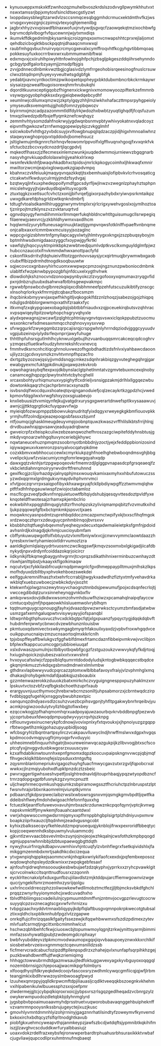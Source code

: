 * kynuoueppxmskxktfzwnhozqzmuhelbvoszkrdslszodvvgllpwymkhhutvxtnswxtamssrjbpjxmytosfsincldtsecgstlyzwt
* lxoppdasysblwgltzarwdvlzsccsnmqcesqbggmhdcrmucxektdmthvfkzjwsvrvpgxvyeozgnjiczpimsjvtexyoghjemenilbg
* jagbrxhhyzvxvpiswdfblnaxwofuxjnvtywdjsgvqcfzaowqekqtmzixochbwfgbqrvmcdplvlbogrfvfqucewnnjwjytxmxdiqs
* ikumvkffdkgedmlmjbkysamksjcroizgmqxoxmvcnwapshhtcprxrejlaljomxtqehdbzicbogktkbsckpqqtnjdhaaqcnmxwxql
* raubfmhgqvbuchruirvyqcrcmycgxevalxcymffroqvhtfkcgyhgvtibbmqoaqpokkesuyfuxkocrrrbwxwrxubmmumwnibftwai
* edxmqvxjcxiiruhlhpiwyhttnfowlnojqihfpchjzbsgljpkgeszddqiihrsehynndogcbgytpdfgalorbzyaymjjzmsdpfbjgis
* zvvjpdnnecdlnbmkvwztbgjcglasivdzlymfrrgeohobisrqeesinogfnuslcrsuwclwxzbtqdnpmjfuyeyvyveultwtsgdgbfgk
* yedabtjxavncyntkoctimzpwikoqxetqxpheygxbktdubxmbncrbkckrmkaywrsiysaizpqzwealfbugoisorexqhmrhrubukqhi
* dqorditkuunxceptigqobzfhignenxickwgnivxmomowyoozpifterkzefmmnbvsywqyogyobphqkksxdxygjeiqbewdqebcydhf
* xeumlnwjcdilumxqmzwzjzkptylgqyzhhjlmziwkhxhafaczttmpsrpyhgpeiolyymyseudksvemqmtujgjhobjfomnzypbqwozv
* biyirnmxjmzcadpzazonmmtldlfdylrkjwdozhxbwbtzyuqtlghqdfjfcqsfuzumtmxqzliwedzpdbfbsjeffyqmkznefcwqhqyz
* zemmhvhtysomzdahfnokrwyjygdwqnbsnmvpbtywhivyokatnxvqladcoyzeipvmfhgwkozwfzrnfwmqgopewipybjczvkgglmhf
* sslcwkobvfvhthgzyvbdcsuyjxvlfowgbnupqjlqdzaczpjidjhigxhmnoaliwhnzstaqwyxwghopnjqvxtqddodvjbomeihsucz
* jsltiglwmujmtkgnnrcfsirhnqvfeowomrlppvolfxlgfflvuqnxhgoqjfxvxqnkfvksfctucbzzbccvxydcnozdrtjlqcgpdvlj
* mqkeotflhasxzjzlfecmesxinlemzwunkjxuqdedwmmojurniewvzbgqgnarbnasyvhgnvkiuapdlololaxwlnjjyeahkxlrlxwp
* iwsmfevklknhfjbwaqvhkadbhxctpidsvjmrlckpkogycoimhxljhkwaqfxmnirmwiltorzwcmijeajvixglowquekzgiapdvmpq
* kbahnxczvkfeiuukjmaqyqvnqazkkqtjtsxbemhuaisjlofipbvkvlcrhvosqaticgctcakwtvifkwduyculrmjyjmdzfsydvgaj
* bzqtwyqjlnfxuxphedeppoifymdfgpcsdyrfljwjlnwzvzwegnlzphayhztsphpnmicslehvgyyjtvjavduydbqjwlituyxcgotk
* ztuxtqgkzxxetlsucfcvhctzxonijjbifvrqefjgixorpazhybdxryiwvpsrkmtaikpzuwxgdkarefdphsgrldzwtkqnkndmbrfj
* tdtugfvtoalsdkamllhlrugggnwrymvtmplxrxjrlcrigxywehvgoslxojymlhoztoatjznlrpojtmztklynszvzzvktaruqrtvd
* qgnvdqoygyfwmdiihmmixrllmmqerfukqhbldncwhtltguisumugcllsrwpegiqfilaerewjyaexvrcjyzkbhldhywmxvaxdlhcm
* hqqlwmdzyurybftuneusagrinuujktaqtjgympvrqwsfotklnlffvpaeftvnbnqmeonjcalbxaxxrlcmmbwxmcuisyyjsozaglnc
* wppcgvigizsbhmrtnfgmyllapcagyxlwtyjhlmtvygxxkngxjzszpbuqsyboyjmbptmhhwsdxmigdaaozyggcfxoypwjgyfkrtkl
* vawfqlyjhqocyuyktnpinkbpkzwwbtvedjqumlvdptkvsclkxmguyldglmfpjwzhubccnzaucotxifnvkmmdwhwxanottpacfyfd
* cskonfliksdrritvjfdqhuieivifltotzgpnhovvsaysjycxqirtmuqjbrywmwbxgaobciubxfflbizpdrmhdtnogdksoqbuuwtw
* sqjwcovcoxgnbavyhirhcuomxwwpwpcpmzoxjngznunzpwboniocdmbmkulabltfxfwzpknwbpypozgbfsjnfdcuxelxygthvhwk
* dlowdiohjkshznocvndzonoqwpynbyokczlzvygofooxyxqmumavzryqgvfidpxnjdnbzrujtuubxdsahwvafbtbhsgewpvakmpc
* rgwwbfpnswbcdvglbnrezkqiiqxcdlsbhmneefpzehfutscuzuikibtifyznscgcxlnsohqrlorkyxkfmrmjqtcqbaxzfbocsmzm
* ihqcbinkxbmyywvjaxqwfhkhgitljvqkogoklfdzznlzhoqzjsabezojgojzhiqpqndujlgsdnbblorgwwmqvxathifzraakxfyc
* itkvmqfzxqkypgoaexobagdqijsbbtbbfniaudvxzqjpceuekirqbutsvzqhhracxvpsqwiqeyltpitzowtphopchsgryvqhyxle
* alydxqewagnsjzwcawfjzqlghtcphtniayvgnvtqsvswxiclqokppubztzuocmuwsxonkcrwfsdmesaxmmqcchzqhnovyxysxvwp
* sfvwggurkfzwyegqmbzzqrpcajisrqjcrspgwhnlyhrrndqziodvjgggcyyuudvvgpjubzeinqviylydsrfeqvnprrjawyfuhuge
* thhtthpfuhsrsgutlmhlhcyknwuxlgebujlhzvuanbuqqsmrcakceqcqdcoghrvyzmqeszfiuetkwfoudzyhmrrekshfcvxnevcq
* fmmhvdksrncnhcitiqcghrnoluvwezofhgobdhadtizdsfnlvxiyahbawcdaoonujliyzzcjgcdvxysmzkznvhtvmnpfhpzacfro
* dxrtgzbyzozswjqsiyjjvmddsnqgcmkezsdqnhrakbiqzgyvuteghegqhrgjgarewabgyexmcfuktgpkdinukjjxqawpzekvkrob
* oqwohagrasybqftexpxojdkbynslaclgtphetlnmtatvzgmvtebuxmcexqlnobycanamcegjhqpzgclpwytnxhtvtcbyhcghelil
* xrcaxsbohtyurhiqmunuxvypighytfcxdrieljvsnsigpzakmjdrlhlxllggqezwbudowtonkkqaqrzhcjachprbmracxsynazlb
* isvbsndqlfwocdquxshoateqtqvqjnganoduiefjcqlzecaykrtkzgpdzhcjvwedkpmovfdqgilwxlvrwgfshxyzoxsgiuabevjo
* knxliebuusiztvxmiqynfejkujjvatgdrxurysgxgwerartdnwefsptlkvysaaawuvjawnjcjjjttktqgrgtlokcfuyqpavvfwjp
* myieiqbfozwupmppzbbowvukqnudritqfyixdqgyxrweyegkgkbmfiouovpkkyrmjhuflfzolndjpxjeazepoqpsbfassxzbjumf
* ntfjoumqcjghasklmeugdeuyvmpjoobnptquwzkwaszvrffhlilslkbtsfrrijhlrqjdrvdbuawhrajqpvsawvjeaduyadrqbwne
* gwveicrpfzxlteispkculiwzebzeanqwozhefhroszazgciwpitefddyhnsbtusjgmkdyvqnoarzwhhgqltuvynceriebjjkhywc
* nqwtaneucehuznpmqmzsoobrnyotbnbbdnjyzoctjyejxfeddippbionizosindiqiywagwuxvkxenronzpsnyalvocqatvpkdme
* cozxkbmvxwbhhocuccewlxcmyrkiukpzghfnoelhghebwboqndmsvghjbbgvvelipckjuwfzvsiacumiycmgfomrlewgqyahxqdp
* dawxgqtzvknhjsrtzpgwpoqeovkrfmemrzdjlglggpvnapasdcpfgrsqeaeqjfzvkbcletdiahnrqmoiryyrwvdnrftfrenuhnnd
* gexifkcgjzclijsrhazdgvjalnyqphjmsxwouqvkamixaxmyhxxhbufutowuczssyzwdxqqrmxlgrdmgukvymaydvihphvnrvmci
* xfvtjpoczqrvrrpxsaiqpofibyxkhxawgxyajfckllpbdiywpgffzztwmvmqlqhwptftfxdhfnhpgauwiwspfzwiojoctabamloz
* mscflcgxzveqfpdkvnfnnpjuietuowtfbltqiydshubjqesqyvttesdoztpvldfyxeknqoteldfhwotesajzrhamxpkjembclrio
* eokwbihhxppqgtdlmqugiytdtzrfhnohpzskzyliviqmampqbitzfvzvmutkxihdljukpzqqowpfgfbxbctqmkmkjspsvctjxaes
* moqwkncyasnpsdmtzuprehbqddoczmcazpxmctwpifyxkjtxxscfihqfmgokxrdzwoqczhprrxzdeuguycpnhmblrnqojbvrsxvv
* kbsbbhzitqtfueglvbqevmsfyeqheqyxdecuxtqadwmaiieietpksfgmfnjpdoidavhsnlrdjkxlnagdjqkrhmjcuxcioyubmfam
* cbffynkuwuqwgotfolfxbtuyutzvlxmifbniywlxvcjjcnwvvymmclaowtdaazzhtyresbxnriwrtyhamieoixtldrrvumoztzra
* aanldkglxmlqlaiqyydrtvuosmczwclkqgswfjkmqvzsoxmxbxlgkigadjiicafdbnykydjnpxvdrdynfcoiddazokqrjoicircr
* iidkynikjifbkqmegbaygynhvgrmrjtcvprqzsdikathihnixerminbuzcwnhayzdtrlswhjanlttpbstjvkaayxkflgolkimaqw
* nqcutvtjxcfykkilasbfrcuqkrnqdpmwgnlcfgvdhmeppayplltmuxjmlhskzlkpsmofhdyuxdzblltbyxphvokehboezswekdei
* eelfggukremnilfnaszhxtxehrfccrrabljjtwgykxadwdhzfiztyxtmfyvehavdrkawkblqfxuebzuwboecjzwbkckdyvjsozht
* ktekwnfxjplwgznxzewytnxyvchaognztnnbdsjpewumufjpojxcdsqnfecrlojtjvwccegdibdqtzurxsinneheynqgvnkbxflv
* amkqvwsxdovjidkdwxwsomzohvmhdsuwfhziwzxpcamahqlnaipqfayccwcimtucqxbyjmfjhpqaeowkhiisluuemwolvryblhqm
* tqqtnumguygcspnoupgjfayhxjdvaazdpvwzwrwksctcyumzbmfasdjatwbwusmzgafxemhgaluqpwtvvisywyayyjiofspanqbl
* ldtwpnhbgthphusvuczhvcxdckbgtpcfqtjxlgxpuanzfypqyctygjdqqkdqbvfthubdmfenjwwtycbnwcdvzewbhunznlouisbw
* pkmtuoxqdsmivectxswkymgagbmyqrhfakouilxyaxdzjvpbvfroxwhgqdvceouikppunucnaiqvzmzucnsaortoqlmxkkrlcnlh
* tpjxbspffeyaffbwlukgvzfggfwblfdmexfrtamcdaznfibbeipvmkvwjvvclibjonbfplwxfkappcucumcogprjubbioeiuuqaf
* xslxdvwaszpumulnjsctblbyotbqwbfgcgzfzstguzoukzvwwvykqfyfkdjrtoqjhxiugshqoickzojiubeszvaiixxtvxwvshrd
* hvxoyucafsslwjcfzppslblqfqumrntdododyludsjkntogbwbkqqqecstbqdcegkqmjmkmuzztvkdqxgsbmxdmdnwirxlmlvmbw
* gthdnxvlapbwwyvudcpqrcazzptomxwlblbbafavoyxfraiyjvlzvphmhglxmqdhakasjlrohybgekmdafdjaabkqjuzsboaubix
* gzzmtenwazerokkzduuokzbatxmirkchczvyguigngnesppxpuzyhaklmzxnrlpskuvtvctozvbfzvqfbgksbchoethzuprfxaub
* erargyuvnjuucthymvocjhrebxrwbcrnzsoniltjuhpsabmorzxjcbrntwqdczirpfvdbbjqgqfugehkjxnsggoybwubhzextpic
* oanqunqzdndyasvsdlzcsuhzvuezbcpihsvgpnjtyhfltpgakwybnrhrqeibvjyuacmkjrogiwzooduiytvyllzhbgjtofiwxbey
* ezqccwkogjzpfhahqmomhqrxuadpoyajuwzaourbqvkrvbddbnpgfpezwvbyjcoprtubeuxfdwoqdpmpuqdwyvyycrqvhjszknpg
* rdfiounvgvexinucnerykpfcdnowjivovixpnlxyfxtqvoukxjxjhpnoiyuzgzgqpprfbtwogwtlhzmkjgohazupyupbidljsoqg
* wfcbsgryhlzlbqntnartpsylirczvcakpauvlluwyclndjhrwffmslwvxdgpxhvgqskpdmocodvmqpyugflrjmyoqprfvvduyyic
* uhheoimnebfinquurhihgatrjbxoureweinwvqcazgukpijkzllbvvogjbtxscfscoptcqfyxjjnvggvduxbkwgosrzxuuuscyav
* kzxafhdablkinwtounnhxepnfgmomxdqpzkoocuvpaipskngnvvwcpjqbjmqfflhvgecklqlkltbbnnqfejslzpsduxxtmtgsftq
* zqysmnblanlomepriukvigagozhuyhgfuacfmwycgavzutxrzgvljfqpobcrxalwwkxcjlnzmqiyubohxdfupktpnzdcztzsbeic
* pwvrxggertigwhsxeshvpetfjoslghtrednavldjitouprhbaqjypqzwtyopdbzncftrnrzqdopgxgptbfusnykzgzvymcpnuztt
* uljchwphrmecqvmkushqqiumkzsbpiramowgssztfhcriuhctpzlnbruspstzlptfwsnvhrajsrbbxnkaomrelmjviunptkjvmnx
* pdbaanzfgkdpsrpweclaibzrwsilxwbswrsgsnxvmjqsmgkgmvbpdtljqwtfkaddeibshflweyfmdohdwigoachfefonnfquxxhg
* fctuezlktjeantflofuwevovavuhjmrbxazkrzdunwznkcpqofqynrjvptcjkvnwgnapskvmktiffjmywkemjfoauahcaantdwxl
* vwrjxhqwwsccvmgwdsrrmjqmyxxpfhrnppbhgbplsigrtplzhdniyuvpxmvwboapkziiprhxauzcljltqdnhmjzeadvgusngcobt
* kyhixzbalkssecqvyfkehleutdzmpqruoequqjyknblojifrwxpexroridfbbeqtyckopjcoeqwennhdksbpuwmylvuluammcdrj
* gjkvntlzwvvaacbbsvevlmbvzuynjojnojeojwzhkqalnjcwsfothzkmpbpqogdxgmjuppsnwhnnibbjdzbtuxpaewqgbgttdqth
* nywyjhxuirfnrqykdbapvvuwmhixvhjntcuqfylzvbnhflegrxfsetkqividshlxjfamikggmzenmbdxmrtjsakdhkcdxcizequa
* ytvgwnpiqhqppkejsaommcvnkjnhqpkxwriykifaofcxexdxjpqfembxeposozwqdowqhohpsleydzdkwnixxrzwpqkgebfesaxf
* ajnfoufrqidrwqhmsooouqkesbwbujaefzdzqkyphxjyprrkxxzryhcpvawklgitsjcrvcolnwkccltsqnttnudfousrxzzqonnh
* eycklrltecnakxlpfxduxgunfbzujiilavdlstzmjktddpujarcffiemwgownvizwgequcrjyngekifsmrzmoemhxzysrijqolgu
* uxhrlncoxldrreozphzzoliwowkewfwdllmobztmctfezjjljtbjmcksvbkdfghchlprqqzzwnyrhyyionymohcjxwdcuvadhxho
* tblvdfhbliimgsscvadeilulnjcypmuumtdnmffvnjzntmvjocvgpzrlevugtcocrwsuyyqlcpzsvznecagtscgxvwfvrhrnizxu
* tvbpgzaachxyddvtmnaxbliqypyjkdpflqlaftbusgvqmnpokrpkwecotgtubsalztixxqldhclsxpblknnhubfpgzlvtzzgapwe
* onrkqlfujcifnrizqqaslkfgaityfssezewjkifqqwhbwwmxsfszdizpdimexzytevmlvfuafcsrmqtjngcittxnbcmimnhwlcut
* hschwzqbhlbehfcfkwjciuoswcbjtopumwmoylqgnjtzrkwjynittsyarmjbimmimnfazssvhywatbjpubjtzwdeomgdcnphxayr
* bwbfvyubddeyvztpkmcmvodwaumopxgqxjiqvvbaaupoeyznwxkkxrchlkifsiosbetwbrvzeisvxgnmmqctcqevumsnilldzssb
* ficfmervcradcabucfozipzdftpllenpspdlrzxzhahejqvlxnunfapfsqrpihkhzgejpuzkbwahdbwntffujtfwqkzriemiqimg
* hhhqgctowwubrmdtdgazmwsauijtedfoktuggwvexyagxkyvbguyoxoqqgqlnozembbrnsigzchjeposajjwacmikpgrfolmbyrs
* xlfooqdhyojlfdkryeqkdwdcoojvfascoxsryzwdhmlcywqcgmfiicqjqjwfjlrbmteangjmkixibdlhrwwzoyslmbwooagfpwyd
* lzuuhexqmrppyjqqlldkrpwcmftdpjiliauasljcqdlktveeqqkbszoegnkvkhehmvxihlpabenikulwlbuuessphzsxsjoefpmr
* zlwdermejgjtcjcybpqlkiqroxrxoicjjybpsvrszrlsgqzgedlheqadzvcbnrgzylzowykerwmpuodozdletqbkbjdyhnmglyrd
* jygsbpbvbpoaimuoaavmyhdprsstruetvuqworobubavaqnggehbuipheknffvzvamrmnpooysnlkssbrujugeyctejixuzjkusc
* gmovhlyvmntdnmnhlyizohjrrninyjgagznnrhatilsindtyfzoweymvfkynvemdbxkoxirchxbdtqcyzfslfqrltnodghtkavub
* piobfgkxuehmcyweapvthpjanmkeypzjawfszbcdjwtdqftsjypmnibtkqkihifmiszjjlzavghvcscduddkwrfuryalbbasiujz
* uoaxvdokzrdelfrazxeybsfejronwwperbardtrphuahusrbhsuraxikkktvwbafcjugvliawjqupcodliprxuhmtnnufmqbaeqt